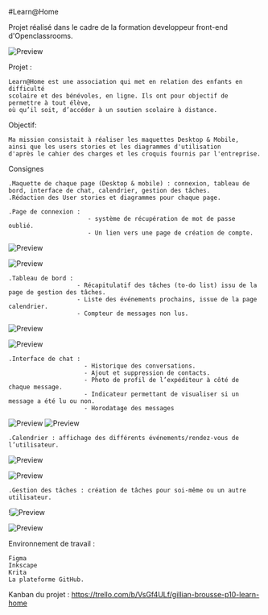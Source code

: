 #Learn@Home

Projet réalisé dans le cadre de la formation developpeur front-end d'Openclassrooms.

![Preview](https://raw.githubusercontent.com/GilBrou/Learn/logoLearn.webp)

Projet :

    Learn@Home est une association qui met en relation des enfants en difficulté
    scolaire et des bénévoles, en ligne. Ils ont pour objectif de permettre à tout élève,
    où qu’il soit, d’accéder à un soutien scolaire à distance.

Objectif:

    Ma mission consistait à réaliser les maquettes Desktop & Mobile,
    ainsi que les users stories et les diagrammes d'utilisation
    d'après le cahier des charges et les croquis fournis par l'entreprise.

Consignes

    .Maquette de chaque page (Desktop & mobile) : connexion, tableau de bord, interface de chat, calendrier, gestion des tâches.
    .Rédaction des User stories et diagrammes pour chaque page.

    .Page de connexion :
                          - système de récupération de mot de passe oublié.
                          - Un lien vers une page de création de compte.

![Preview](https://raw.githubusercontent.com/GilBrou/Learn/master/Maquettes/desktop/Desktop_inscription_1)

![Preview](https://raw.githubusercontent.com/GilBrou/Learn/master/Diagrammes/Diagram_accueil)

    .Tableau de bord :
                       - Récapitulatif des tâches (to-do list) issu de la page de gestion des tâches.
                       - Liste des événements prochains, issue de la page calendrier.
                       - Compteur de messages non lus.

![Preview](https://raw.githubusercontent.com/GilBrou/Learn/master/Maquettes/desktop/Desktop_Tableau_de_bord)

![Preview](https://raw.githubusercontent.com/GilBrou/Learn/master/Diagrammes/Diagram_tableau_de_bord)

    .Interface de chat :
                         - Historique des conversations.
                         - Ajout et suppression de contacts.
                         - Photo de profil de l’expéditeur à côté de chaque message.
                         - Indicateur permettant de visualiser si un message a été lu ou non.
                         - Horodatage des messages

![Preview](https://raw.githubusercontent.com/GilBrou/Learn/master/Maquettes/desktop/Desktop_Chat)
![Preview](https://raw.githubusercontent.com/GilBrou/Learn/master/Diagrammes/Diagram_chats)

    .Calendrier : affichage des différents événements/rendez-vous de l’utilisateur.

![Preview](https://raw.githubusercontent.com/GilBrou/Learn/master/Maquettes/desktop/Desktop_Agenda)

![Preview](https://raw.githubusercontent.com/GilBrou/Learn/master/Diagrammes/Diagrams_Agenda)

    .Gestion des tâches : création de tâches pour soi-même ou un autre utilisateur.

!![Preview](https://raw.githubusercontent.com/GilBrou/Learn/master/Maquettes/desktop/Desktop_Tâches)

![Preview](https://raw.githubusercontent.com/GilBrou/Learn/master/Diagrammes/Diagram_tâches)

Environnement de travail :

    Figma
    Inkscape
    Krita
    La plateforme GitHub.

Kanban du projet : https://trello.com/b/VsGf4ULf/gillian-brousse-p10-learn-home